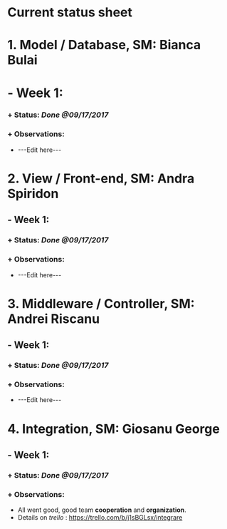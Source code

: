 # Current status sheet
 


# 1. Model / Database, SM:        **Bianca Bulai**

# - Week 1: 
### + Status: *Done  @09/17/2017*

### + Observations: 
-  ---Edit here---


# 2. View / Front-end, SM:    **Andra Spiridon**

## - Week 1: 
### + Status: *Done  @09/17/2017*

### + Observations: 
-   ---Edit here---

# 3. Middleware / Controller, SM:       **Andrei Riscanu**

## - Week 1: 
### + Status: *Done  @09/17/2017*

### + Observations: 
-  ---Edit here---

# 4. Integration, SM:        **Giosanu George**
## - Week 1: 
### + Status: *Done  @09/17/2017*

### + Observations: 
- All went good, good team __cooperation__ and __organization__.
- Details on _trello_ : https://trello.com/b/j1sBGLsx/integrare


